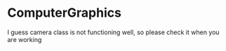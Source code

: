 # ComputerGraphics

I guess camera class is not functioning well, so please check it when you are working
